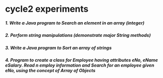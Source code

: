 # cycle2 experiments

##### 1. Write a Java program to Search an element in an array (integer) 
##### 2. Perform string manipulations (demonstrate major String methods)
##### 3. Write a Java program  to Sort an array of strings
##### 4. Program to create a class for Employee having attributes eNo, eName eSalary. Read n employ information and Search for an employee given eNo, using the concept of Array of Objects



